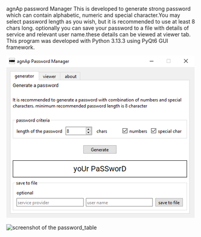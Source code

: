 agnAp password Manager
This is developed to generate strong password which can contain alphabetic, numeric and special character.You may select password length as you wish, but it is recommended to use at least 8 chars long.
optionally you can save your password to a file with details of service and relevant user name.these details can be viewed at viewer tab.
This program was developed with Python 3.13.3 using PyQt6 GUI framework.

![screenshot of the main window](Assets/mainwindow.PNG)

![screenshot of the password_table](screenshots/password_table.PNG)

